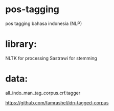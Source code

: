 # pos-tagging
pos tagging bahasa indonesia (NLP)

# library:
NLTK for processing
Sastrawi for stemming

# data:
all_indo_man_tag_corpus.crf.tagger

https://github.com/famrashel/idn-tagged-corpus
